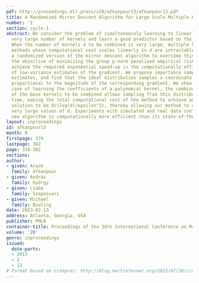 ```yaml
---
pdf: http://proceedings.mlr.press/v28/afkanpour13/afkanpour13.pdf
title: A Randomized Mirror Descent Algorithm for Large Scale Multiple Kernel Learning
number: '1'
section: cycle-1
abstract: We consider the problem of simultaneously learning to linearly combine a
  very large number of kernels and learn a good predictor based on the learnt kernel.
  When the number of kernels d to be combined is very large, multiple kernel learning
  methods whose computational cost scales linearly in d are intractable. We propose
  a randomized version of the mirror descent algorithm to overcome this issue, under
  the objective of minimizing the group p-norm penalized empirical risk. The key to
  achieve the required exponential speed-up is the computationally efficient construction
  of low-variance estimates of the gradient. We propose importance sampling based
  estimates, and find that the ideal distribution samples a coordinate with a probability
  proportional to the magnitude of the corresponding gradient. We show that in the
  case of learning the coefficients of a polynomial kernel, the combinatorial structure
  of the base kernels to be combined allows sampling from this distribution in O(\log(d))
  time, making the total computational cost of the method to achieve an epsilon-optimal
  solution to be O(\log(d)/epsilon^2), thereby allowing our method to operate for
  very large values of d. Experiments with simulated and real data confirm that the
  new algorithm is computationally more efficient than its state-of-the-art alternatives.
layout: inproceedings
id: afkanpour13
month: 0
firstpage: 374
lastpage: 382
page: 374-382
sections: 
author:
- given: Arash
  family: Afkanpour
- given: András
  family: György
- given: Csaba
  family: Szepesvari
- given: Michael
  family: Bowling
date: 2013-02-13
address: Atlanta, Georgia, USA
publisher: PMLR
container-title: Proceedings of the 30th International Conference on Machine Learning
volume: '28'
genre: inproceedings
issued:
  date-parts:
  - 2013
  - 2
  - 13
# Format based on citeproc: http://blog.martinfenner.org/2013/07/30/citeproc-yaml-for-bibliographies/
---
```

